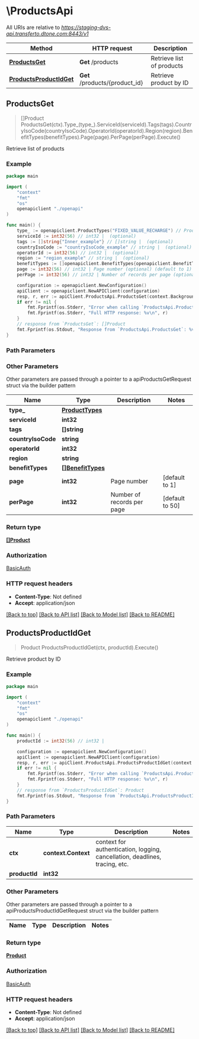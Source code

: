 # \ProductsApi

All URIs are relative to *https://staging-dvs-api.transferto.dtone.com:8443/v1*

Method | HTTP request | Description
------------- | ------------- | -------------
[**ProductsGet**](ProductsApi.md#ProductsGet) | **Get** /products | Retrieve list of products
[**ProductsProductIdGet**](ProductsApi.md#ProductsProductIdGet) | **Get** /products/{product_id} | Retrieve product by ID



## ProductsGet

> []Product ProductsGet(ctx).Type_(type_).ServiceId(serviceId).Tags(tags).CountryIsoCode(countryIsoCode).OperatorId(operatorId).Region(region).BenefitTypes(benefitTypes).Page(page).PerPage(perPage).Execute()

Retrieve list of products

### Example

```go
package main

import (
    "context"
    "fmt"
    "os"
    openapiclient "./openapi"
)

func main() {
    type_ := openapiclient.ProductTypes("FIXED_VALUE_RECHARGE") // ProductTypes |  (optional)
    serviceId := int32(56) // int32 |  (optional)
    tags := []string{"Inner_example"} // []string |  (optional)
    countryIsoCode := "countryIsoCode_example" // string |  (optional)
    operatorId := int32(56) // int32 |  (optional)
    region := "region_example" // string |  (optional)
    benefitTypes := []openapiclient.BenefitTypes{openapiclient.BenefitTypes("TALKTIME")} // []BenefitTypes |  (optional)
    page := int32(56) // int32 | Page number (optional) (default to 1)
    perPage := int32(56) // int32 | Number of records per page (optional) (default to 50)

    configuration := openapiclient.NewConfiguration()
    apiClient := openapiclient.NewAPIClient(configuration)
    resp, r, err := apiClient.ProductsApi.ProductsGet(context.Background()).Type_(type_).ServiceId(serviceId).Tags(tags).CountryIsoCode(countryIsoCode).OperatorId(operatorId).Region(region).BenefitTypes(benefitTypes).Page(page).PerPage(perPage).Execute()
    if err != nil {
        fmt.Fprintf(os.Stderr, "Error when calling `ProductsApi.ProductsGet``: %v\n", err)
        fmt.Fprintf(os.Stderr, "Full HTTP response: %v\n", r)
    }
    // response from `ProductsGet`: []Product
    fmt.Fprintf(os.Stdout, "Response from `ProductsApi.ProductsGet`: %v\n", resp)
}
```

### Path Parameters



### Other Parameters

Other parameters are passed through a pointer to a apiProductsGetRequest struct via the builder pattern


Name | Type | Description  | Notes
------------- | ------------- | ------------- | -------------
 **type_** | [**ProductTypes**](ProductTypes.md) |  | 
 **serviceId** | **int32** |  | 
 **tags** | **[]string** |  | 
 **countryIsoCode** | **string** |  | 
 **operatorId** | **int32** |  | 
 **region** | **string** |  | 
 **benefitTypes** | [**[]BenefitTypes**](BenefitTypes.md) |  | 
 **page** | **int32** | Page number | [default to 1]
 **perPage** | **int32** | Number of records per page | [default to 50]

### Return type

[**[]Product**](Product.md)

### Authorization

[BasicAuth](../README.md#BasicAuth)

### HTTP request headers

- **Content-Type**: Not defined
- **Accept**: application/json

[[Back to top]](#) [[Back to API list]](../README.md#documentation-for-api-endpoints)
[[Back to Model list]](../README.md#documentation-for-models)
[[Back to README]](../README.md)


## ProductsProductIdGet

> Product ProductsProductIdGet(ctx, productId).Execute()

Retrieve product by ID

### Example

```go
package main

import (
    "context"
    "fmt"
    "os"
    openapiclient "./openapi"
)

func main() {
    productId := int32(56) // int32 | 

    configuration := openapiclient.NewConfiguration()
    apiClient := openapiclient.NewAPIClient(configuration)
    resp, r, err := apiClient.ProductsApi.ProductsProductIdGet(context.Background(), productId).Execute()
    if err != nil {
        fmt.Fprintf(os.Stderr, "Error when calling `ProductsApi.ProductsProductIdGet``: %v\n", err)
        fmt.Fprintf(os.Stderr, "Full HTTP response: %v\n", r)
    }
    // response from `ProductsProductIdGet`: Product
    fmt.Fprintf(os.Stdout, "Response from `ProductsApi.ProductsProductIdGet`: %v\n", resp)
}
```

### Path Parameters


Name | Type | Description  | Notes
------------- | ------------- | ------------- | -------------
**ctx** | **context.Context** | context for authentication, logging, cancellation, deadlines, tracing, etc.
**productId** | **int32** |  | 

### Other Parameters

Other parameters are passed through a pointer to a apiProductsProductIdGetRequest struct via the builder pattern


Name | Type | Description  | Notes
------------- | ------------- | ------------- | -------------


### Return type

[**Product**](Product.md)

### Authorization

[BasicAuth](../README.md#BasicAuth)

### HTTP request headers

- **Content-Type**: Not defined
- **Accept**: application/json

[[Back to top]](#) [[Back to API list]](../README.md#documentation-for-api-endpoints)
[[Back to Model list]](../README.md#documentation-for-models)
[[Back to README]](../README.md)


